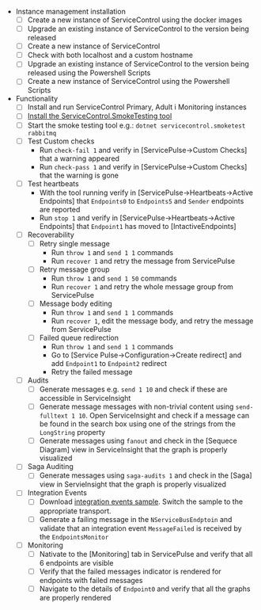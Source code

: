 - Instance management installation
  - [ ] Create a new instance of ServiceControl using the docker images
  - [ ] Upgrade an existing instance of ServiceControl to the version being released
  - [ ] Create a new instance of ServiceControl
  - [ ] Check with both localhost and a custom hostname
  - [ ] Upgrade an existing instance of ServiceControl to the version being released using the Powershell Scripts
  - [ ] Create a new instance of ServiceControl using the Powershell Scripts
- Functionality
  - [ ] Install and run ServiceControl Primary, Adult i Monitoring instances
  - [ ] [Install the ServiceControl.SmokeTesting tool](https://github.com/Particular/ServiceControl.SmokeTest#installing)
  - [ ] Start the smoke testing tool e.g.: `dotnet servicecontrol.smoketest rabbitmq`
  - [ ] Test Custom checks
     - Run `check-fail 1` and verify in [ServicePulse->Custom Checks] that a warning appeared
     - Run `check-pass 1` and verify in [ServicePulse->Custom Checks] that the warning is gone
  - [ ] Test heartbeats
     - With the tool running verify in [ServicePulse->Heartbeats->Active Endpoints] that `Endpoints0` to `Endpoints5` and `Sender` endpoints are reported
     - Run `stop 1` and verify in [ServicePulse->Heartbeats->Active Endpoints] that `Endpoint1` has moved to [IntactiveEndpoints]
  - [ ] Recoverability
     - [ ] Retry single message 
       - Run `throw 1` and `send 1 1` commands
       - Run `recover 1` and retry the message from ServicePulse
     - [ ] Retry message group
       - Run `throw 1` and `send 1 50` commands
       - Run `recover 1` and retry the whole message group from ServicePulse
     - [ ] Message body editing
       - Run `throw 1` and `send 1 1` commands
       - Run `recover 1`, edit the message body, and retry the message from ServicePulse
     - [ ] Failed queue redirection
       - Run `throw 1` and `send 1 1` commands
       - Go to [Service Pulse->Configuration->Create redirect] and add `Endpoint1` to `Endpoint2` redirect
       - Retry the failed message
  - [ ] Audits
     - [ ] Generate messages e.g. `send 1 10` and check if these are accessible in ServiceInsight
     - [ ] Generate message messages with non-trivial content using `send-fulltext 1 10`. Open ServiceInsight and check if a message can be found in the search box using one of the strings from the `LongString` property
     - [ ] Generate messages using `fanout` and check in the [Sequece Diagram] view in ServiceInsight that the graph is properly visualized
  - [ ] Saga Auditing
     - [ ] Generate messages using `saga-audits 1` and check in the [Saga] view in ServieInsight that the graph is properly visualized
  - [ ] Integration Events
     - [ ] Download [integration events sample](https://docs.particular.net/samples/servicecontrol/events-subscription/). Switch the sample to the appropriate transport. 
     - [ ] Generate a failing message in the `NServiceBusEndptoin` and validate that an integration event `MessageFailed` is received by the `EndpointsMonitor` 
  - [ ] Monitoring
     - [ ] Nativate to the [Monitoring] tab in ServicePulse and verify that all 6 endpoints are visible
     - [ ] Verify that the failed messages indicator is rendered for endpoints with failed messages
     - [ ] Navigate to the details of `Endpoint0` and verify that all the graphs are properly rendered  
